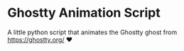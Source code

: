 # Ghostty Animation Script

A little python script that animates the Ghostty ghost from https://ghostty.org/ ❤️



